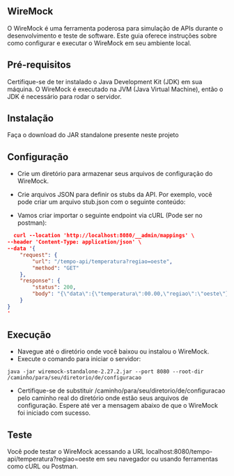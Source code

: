 ## WireMock 
O WireMock é uma ferramenta poderosa para simulação de APIs durante o desenvolvimento e teste de software. Este guia oferece instruções sobre como configurar e executar o WireMock em seu ambiente local.

## Pré-requisitos
Certifique-se de ter instalado o Java Development Kit (JDK) em sua máquina. O WireMock é executado na JVM (Java Virtual Machine), então o JDK é necessário para rodar o servidor.

## Instalação
Faça o download do JAR standalone presente neste projeto

## Configuração
- Crie um diretório para armazenar seus arquivos de configuração do WireMock.
- Crie arquivos JSON para definir os stubs da API. Por exemplo, você pode criar um arquivo stub.json com o seguinte conteúdo:

- Vamos criar importar o seguinte endpoint via cURL (Pode ser no postman):
 
```json
  curl --location 'http://localhost:8080/__admin/mappings' \
--header 'Content-Type: application/json' \
--data '{
    "request": {
        "url": "/tempo-api/temperatura?regiao=oeste",
        "method": "GET"
    },
    "response": {
        "status": 200,
        "body": "{\"data\":{\"temperatura\":00.00,\"regiao\":\"oeste\"}}"
    }
}
'
```
## Execução
- Navegue até o diretório onde você baixou ou instalou o WireMock.
- Execute o comando para iniciar o servidor:

```
java -jar wiremock-standalone-2.27.2.jar --port 8080 --root-dir /caminho/para/seu/diretorio/de/configuracao
```

- Certifique-se de substituir /caminho/para/seu/diretorio/de/configuracao pelo caminho real do diretório onde estão seus arquivos de configuração.
Espere até ver a mensagem abaixo de que o WireMock foi iniciado com sucesso.

## Teste
Você pode testar o WireMock acessando a URL localhost:8080/tempo-api/temperatura?regiao=oeste em seu navegador ou usando ferramentas como cURL ou Postman.
